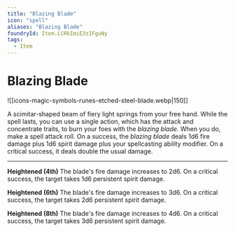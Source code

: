 ```yaml
---
title: "Blazing Blade"
icon: "spell"
aliases: "Blazing Blade"
foundryId: Item.LCRkImiE3zIFguNy
tags:
  - Item
---
```


# Blazing Blade
![[icons-magic-symbols-runes-etched-steel-blade.webp|150]]

A scimitar-shaped beam of fiery light springs from your free hand. While the spell lasts, you can use a single action, which has the attack and concentrate traits, to burn your foes with the _blazing blade_. When you do, make a spell attack roll. On a success, the _blazing blade_ deals 1d6 fire damage plus 1d6 spirit damage plus your spellcasting ability modifier. On a critical success, it deals double the usual damage.

* * *

**Heightened (4th)** The blade's fire damage increases to 2d6. On a critical success, the target takes 1d6 persistent spirit damage.

**Heightened (6th)** The blade's fire damage increases to 3d6. On a critical success, the target takes 2d6 persistent spirit damage.

**Heightened (8th)** The blade's fire damage increases to 4d6. On a critical success, the target takes 3d6 persistent spirit damage.
